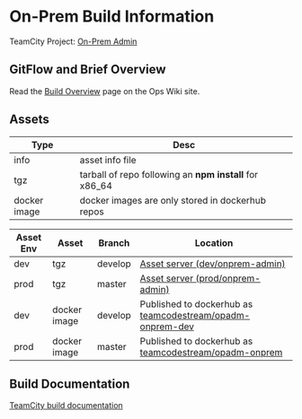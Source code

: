# On-Prem Build Information

TeamCity Project: [On-Prem Admin](https://redirector.codestream.us/builds/opadm)

## GitFlow and Brief Overview
Read the [Build Overview](https://redirector.codestream.us/ops/workflows) page on the Ops Wiki site.

## Assets

| Type | Desc |
| --- | --- |
| info | asset info file |
| tgz | tarball of repo following an **npm install** for x86_64 |
| docker image | docker images are only stored in dockerhub repos |

| Asset Env | Asset | Branch | Location |
| --- | --- | --- | --- |
| dev | tgz | develop | [Asset server (dev/onprem-admin)](http://assets.codestream.us/artifacts/dev/onprem-admin/) |
| prod | tgz | master | [Asset server (prod/onprem-admin)](http://assets.codestream.us/artifacts/prod/onprem-admin/) |
| dev | docker image | develop | Published to dockerhub as [teamcodestream/opadm-onprem-dev](https://cloud.docker.com/u/teamcodestream/repository/docker/teamcodestream/opadm-onprem-dev) |
| prod | docker image | master | Published to dockerhub as [teamcodestream/opadm-onprem](https://cloud.docker.com/u/teamcodestream/repository/docker/teamcodestream/opadm-onprem) |

## Build Documentation

[TeamCity build documentation](https://github.com/TeamCodeStream/teamcity_tools/tree/master/docs)

